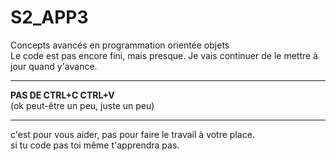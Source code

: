 # S2_APP3
Concepts avancés en programmation orientée objets  
Le code est pas encore fini, mais presque. Je vais continuer de le mettre à jour quand y'avance.

-------------------------------------------------
**PAS DE CTRL+C CTRL+V**  
(ok peut-être un peu, juste un peu)  

-------------------------------------------------

c'est pour vous aider, pas pour faire le travail à votre place.  
si tu code pas toi même t'apprendra pas.
